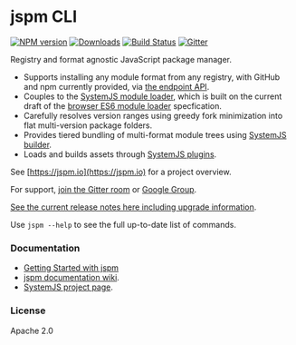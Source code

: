 jspm CLI
===

[![NPM version][npm-image]][npm-url] [![Downloads][downloads-image]][npm-url] [![Build Status][travis-image]][travis-url] [![Gitter](https://badges.gitter.im/Join%20Chat.svg)](https://gitter.im/jspm/jspm?utm_source=badge&utm_medium=badge&utm_campaign=pr-badge&utm_content=badge)

Registry and format agnostic JavaScript package manager.

* Supports installing any module format from any registry, with GitHub and npm currently provided, via [the endpoint API](https://github.com/jspm/jspm-cli/wiki/Endpoint-API).
* Couples to the [SystemJS module loader](https://github.com/systemjs/systemjs), which is built on the current draft of the [browser ES6 module loader](https://github.com/ModuleLoader/es6-module-loader) specfication.
* Carefully resolves version ranges using greedy fork minimization into flat multi-version package folders.
* Provides tiered bundling of multi-format module trees using [SystemJS builder](https://github.com/systemjs/builder).
* Loads and builds assets through [SystemJS plugins](https://github.com/systemjs/systemjs#plugins).

See [https://jspm.io](https://jspm.io) for a project overview.

For support, [join the Gitter room](https://gitter.im/jspm/jspm) or [Google Group](http://groups.google.com/group/jspm-io).

[See the current release notes here including upgrade information](https://github.com/jspm/jspm-cli/releases).

Use `jspm --help` to see the full up-to-date list of commands.

### Documentation

* [Getting Started with jspm](https://github.com/jspm/jspm-cli/wiki/Getting-Started)
* [jspm documentation wiki](https://github.com/jspm/jspm-cli/wiki).
* [SystemJS project page](https://github.com/systemjs/systemjs).

### License

Apache 2.0

[travis-url]: https://travis-ci.org/jspm/jspm-cli
[travis-image]: https://travis-ci.org/jspm/jspm-cli.svg?branch=master
[downloads-image]: http://img.shields.io/npm/dm/jspm.svg
[npm-url]: https://npmjs.org/package/jspm
[npm-image]: http://img.shields.io/npm/v/jspm.svg
